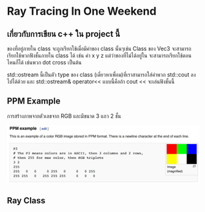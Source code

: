 # Ray Tracing In One Weekend
## เกี่ยวกับการเขียน c++ ใน project นี้
<p>ของที่อยู่ภายใน class จะถูกเรียกใช้เมื่อมีค่าของ class นั้นๆเช่น Class ของ Vec3 
จะสามารถเรียกใช้พวกฟังชั้นภายใน class ได้ เช่น ค่า x y z แต่ว่าของที่ไม่ได้อยู่ใน 
จะสามารถเรียกใช้ตอนไหนก็ได้ เช่นพวก dot cross เป็นต้น</p>

<p>std::ostream นี้เป็นตัว type ของ class (เดี่ยวหาเพื่อม)ที่เราสามารถใส่ค่าพวก std::cout ลงไปได้ด้วย 
และ std::ostream& operator<< แบบนี้คือถ้า cout << จะเล่นฟังชั้นนี้</p>

## PPM Example
<p> การสร้างภาพจากตัวเลขจาก RGB และมีขนาด 3 แถว 2 ชั้น </p>
<img src="image/fig-1.01-ppm.jpg">

## Ray Class
